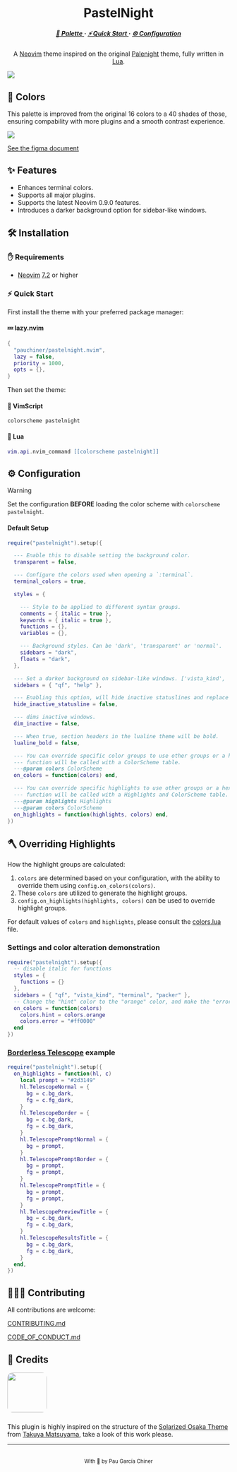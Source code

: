 <h1 align="center">PastelNight</h1>
    
<h5 align="center">
  <a href="#%F0%9F%8E%A8-colors">🎨 Palette </a>
  ·
  <a href="#%F0%9F%9B%A0%EF%B8%8F-installation">  ⚡️ Quick Start  </a>
  ·
  <a href="#%E2%9A%99%EF%B8%8F-configuration"> ⚙️ Configuration </a>
</h5>

<p align="center">
A <a href="https://neovim.io/">Neovim</a> theme inspired on the original <a href="https://github.com/whizkydee/vscode-palenight-theme">Palenight</a> theme, fully written in <a href="https://www.lua.org/">Lua</a>.
</p>

<img align="center" src="./.github/images/showcase.png" />

## 🎨 Colors
This palette is improved from the original 16 colors to a 40 shades of those, ensuring compability with more plugins and a smooth contrast experience.


<img align="center" src="./.github/images/colors.png" />

[See the figma document](https://www.figma.com/file/o8nP8nbYI0uvoMmAnyPaCl/Pastelnight-Color-Palette?type=design&node-id=0%3A1&mode=design&t=jXRF6JoGGayRIPxh-1)

## ✨ Features
- Enhances terminal colors.
- Supports all major plugins.
- Supports the latest Neovim 0.9.0 features.
- Introduces a darker background option for sidebar-like windows.

## 🛠️ Installation

### ✋ Requirements
- [Neovim](https://neovim.io/) [7.2](https://github.com/neovim/neovim/releases/tag/v0.7.2) or higher

### ⚡️ Quick Start

First install the theme with your preferred package manager:

#### 💤 lazy.nvim
```lua
{
  "pauchiner/pastelnight.nvim",
  lazy = false,
  priority = 1000,
  opts = {},
}
```

Then set the theme: 

#### 💚 VimScript

```vim
colorscheme pastelnight
```
#### 💙 Lua 

```lua
vim.api.nvim_command [[colorscheme pastelnight]]
```

## ⚙️  Configuration

> [!WARNING]  
> Set the configuration **BEFORE** loading the color scheme with `colorscheme pastelnight`.

#### Default Setup
```lua
require("pastelnight").setup({

  --- Enable this to disable setting the background color.
  transparent = false,

  --- Configure the colors used when opening a `:terminal`.
  terminal_colors = true,

  styles = {

    --- Style to be applied to different syntax groups.
    comments = { italic = true },
    keywords = { italic = true },
    functions = {},
    variables = {},

    --- Background styles. Can be 'dark', 'transparent' or 'normal'.
    sidebars = "dark",
    floats = "dark",
  },

  --- Set a darker background on sidebar-like windows. ['vista_kind', 'terminal', 'packer'...].
  sidebars = { "qf", "help" },

  --- Enabling this option, will hide inactive statuslines and replace them with a thin border instead.
  hide_inactive_statusline = false,

  --- dims inactive windows.
  dim_inactive = false,

  --- When true, section headers in the lualine theme will be bold.
  lualine_bold = false,

  --- You can override specific color groups to use other groups or a hex color,
  --- function will be called with a ColorScheme table.
  ---@param colors ColorScheme
  on_colors = function(colors) end,

  --- You can override specific highlights to use other groups or a hex color,
  --- function will be called with a Highlights and ColorScheme table.
  ---@param highlights Highlights
  ---@param colors ColorScheme
  on_highlights = function(highlights, colors) end,
})
```

## 🪓 Overriding Highlights

How the highlight groups are calculated:

1. `colors` are determined based on your configuration, with the ability to
   override them using `config.on_colors(colors)`.
1. These `colors` are utilized to generate the highlight groups.
1. `config.on_highlights(highlights, colors)` can be used to override highlight
   groups.

For default values of `colors` and `highlights`, please consult the
[colors.lua](lua/solarized-osaka/colors.lua) file.

### Settings and color alteration demonstration

```lua
require("pastelnight").setup({
  -- disable italic for functions
  styles = {
    functions = {}
  },
  sidebars = { "qf", "vista_kind", "terminal", "packer" },
  -- Change the "hint" color to the "orange" color, and make the "error" color bright red
  on_colors = function(colors)
    colors.hint = colors.orange
    colors.error = "#ff0000"
  end
})
```

### [Borderless Telescope](https://github.com/nvim-telescope/telescope.nvim/wiki/Gallery#borderless) example

```lua
require("pastelnight").setup({
  on_highlights = function(hl, c)
    local prompt = "#2d3149"
    hl.TelescopeNormal = {
      bg = c.bg_dark,
      fg = c.fg_dark,
    }
    hl.TelescopeBorder = {
      bg = c.bg_dark,
      fg = c.bg_dark,
    }
    hl.TelescopePromptNormal = {
      bg = prompt,
    }
    hl.TelescopePromptBorder = {
      bg = prompt,
      fg = prompt,
    }
    hl.TelescopePromptTitle = {
      bg = prompt,
      fg = prompt,
    }
    hl.TelescopePreviewTitle = {
      bg = c.bg_dark,
      fg = c.bg_dark,
    }
    hl.TelescopeResultsTitle = {
      bg = c.bg_dark,
      fg = c.bg_dark,
    }
  end,
})
```
## 🧑‍🤝‍🧑 Contributing

All contributions are welcome:

[CONTRIBUTING.md](https://github.com/pauchiner/pastelnight.nvim/blob/main/.github/CONTRIBUTING.md)

[CODE_OF_CONDUCT.md](https://github.com/pauchiner/pastelnight.nvim/blob/main/.github/CODE_OF_CONDUCT.md)


## 🐾 Credits

<img style="border-radius: 13%; margin-bottom: 10px" width='90px' src="https://avatars.githubusercontent.com/u/1332805?v=4">

This plugin is highly inspired on the structure of the [Solarized Osaka Theme](https://github.com/craftzdog/solarized-osaka.nvim) from [Takuya Matsuyama](https://github.com/Craftzdog), take a look of this work please.

---

<div  align="center">
    <br>
    <sup>With 💚 by Pau García Chiner</sup>
</div>
